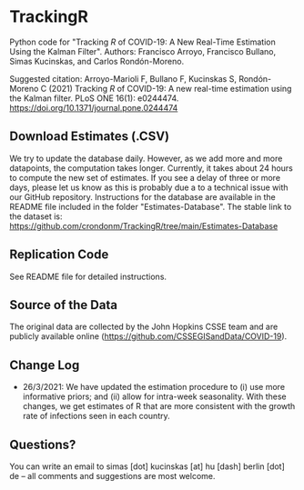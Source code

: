 # TrackingR

Python code for "Tracking _R_ of COVID-19: A New Real-Time Estimation Using the Kalman Filter".
Authors: Francisco Arroyo, Francisco Bullano, Simas Kucinskas, and Carlos Rondón-Moreno.

Suggested citation: Arroyo-Marioli F, Bullano F, Kucinskas S, Rondón-Moreno C (2021) Tracking _R_ of COVID-19: A new real-time estimation using the Kalman filter. PLoS ONE 16(1): e0244474. https://doi.org/10.1371/journal.pone.0244474

## Download Estimates (.CSV)

We try to update the database daily. However, as we add more and more datapoints, the computation takes longer. Currently, it takes about 24 hours to compute the new set of estimates. If you see a delay of three or more days, please let us know as this is probably due a to a technical issue with our GitHub repository. Instructions for the database are available in the README file included in the folder "Estimates-Database". The stable link to the dataset is: https://github.com/crondonm/TrackingR/tree/main/Estimates-Database

## Replication Code

See README file for detailed instructions. 

## Source of the Data

The original data are collected by the John Hopkins CSSE team and are publicly available online (https://github.com/CSSEGISandData/COVID-19).

## Change Log

* 26/3/2021: We have updated the estimation procedure to (i) use more informative priors; and (ii) allow for intra-week seasonality. With these changes, we get estimates of R that are more consistent with the growth rate of infections seen in each country.

## Questions?

You can write an email to simas [dot] kucinskas [at] hu [dash] berlin [dot] de – all comments and suggestions are most welcome.

